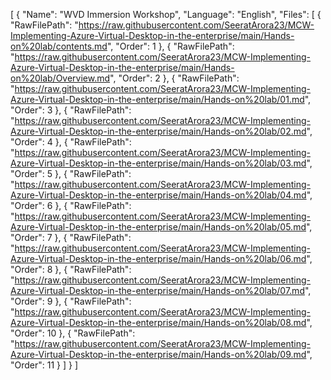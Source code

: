 [
  {
    "Name": "WVD Immersion Workshop",
    "Language": "English",
    "Files": [
	    {
        "RawFilePath": "https://raw.githubusercontent.com/SeeratArora23/MCW-Implementing-Azure-Virtual-Desktop-in-the-enterprise/main/Hands-on%20lab/contents.md",
        "Order": 1
      },
      {
        "RawFilePath": "https://raw.githubusercontent.com/SeeratArora23/MCW-Implementing-Azure-Virtual-Desktop-in-the-enterprise/main/Hands-on%20lab/Overview.md",
        "Order": 2
      },
      {
        "RawFilePath": "https://raw.githubusercontent.com/SeeratArora23/MCW-Implementing-Azure-Virtual-Desktop-in-the-enterprise/main/Hands-on%20lab/01.md",
        "Order": 3
      },
      {
        "RawFilePath": "https://raw.githubusercontent.com/SeeratArora23/MCW-Implementing-Azure-Virtual-Desktop-in-the-enterprise/main/Hands-on%20lab/02.md",
        "Order": 4
      },
      {
        "RawFilePath": "https://raw.githubusercontent.com/SeeratArora23/MCW-Implementing-Azure-Virtual-Desktop-in-the-enterprise/main/Hands-on%20lab/03.md",
        "Order": 5
      },
      {
        "RawFilePath": "https://raw.githubusercontent.com/SeeratArora23/MCW-Implementing-Azure-Virtual-Desktop-in-the-enterprise/main/Hands-on%20lab/04.md",
        "Order": 6
      },
	{
        "RawFilePath": "https://raw.githubusercontent.com/SeeratArora23/MCW-Implementing-Azure-Virtual-Desktop-in-the-enterprise/main/Hands-on%20lab/05.md",
        "Order": 7
      },
    {
        "RawFilePath": "https://raw.githubusercontent.com/SeeratArora23/MCW-Implementing-Azure-Virtual-Desktop-in-the-enterprise/main/Hands-on%20lab/06.md",
        "Order": 8
      },
	{
        "RawFilePath": "https://raw.githubusercontent.com/SeeratArora23/MCW-Implementing-Azure-Virtual-Desktop-in-the-enterprise/main/Hands-on%20lab/07.md",
        "Order": 9
      },
{
        "RawFilePath": "https://raw.githubusercontent.com/SeeratArora23/MCW-Implementing-Azure-Virtual-Desktop-in-the-enterprise/main/Hands-on%20lab/08.md",
        "Order": 10
      },
	    {
        "RawFilePath": "https://raw.githubusercontent.com/SeeratArora23/MCW-Implementing-Azure-Virtual-Desktop-in-the-enterprise/main/Hands-on%20lab/09.md",
        "Order": 11
      }
    ]
  }
]

